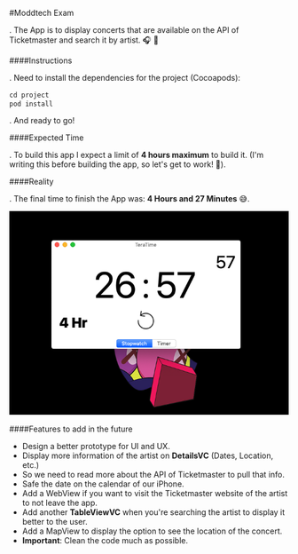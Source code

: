 #Moddtech Exam

. The App is to display concerts that are available on the API of Ticketmaster and search it by artist. 🎧 🎤

####Instructions

. Need to install the dependencies for the project (Cocoapods):
```
cd project
pod install
```

. And ready to go!

####Expected Time

. To build this app I expect a limit of **4 hours maximum** to build it. (I'm writing this before building the app, so let's get to work! 📱).

####Reality

. The final time to finish the App was: **4 Hours and 27 Minutes** 😅. 

![FinalTime](Final-Time.png)


####Features to add in the future

- Design a better prototype for UI and UX.
- Display more information of the artist on **DetailsVC** (Dates, Location, etc.)
- So we need to read more about the API of Ticketmaster to pull that info.
- Safe the date on the calendar of our iPhone.
- Add a WebView if you want to visit the Ticketmaster website of the artist to not leave the app.
- Add another **TableViewVC** when you're searching the artist to display it better to the user.
- Add a MapView to display the option to see the location of the concert.
- **Important**: Clean the code much as possible.
